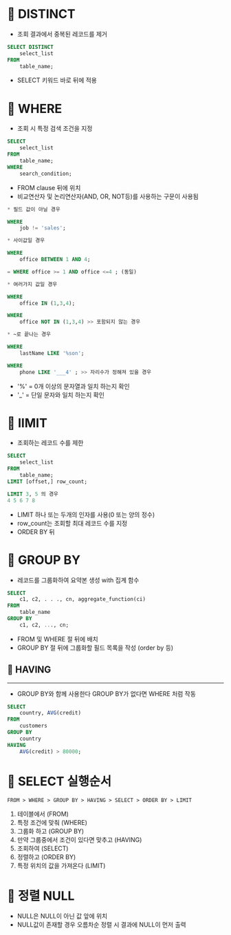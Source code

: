 # 🫧 DISTINCT

- 조회 결과에서 중복된 레코드를 제거

```SQL
SELECT DISTINCT
    select_list
FROM
    table_name;
```

- SELECT 키워드 바로 뒤에 적용

# 🫧 WHERE

- 조회 시 특정 검색 조건을 지정

```SQL
SELECT
    select_list
FROM
    table_name;
WHERE
    search_condition;
```

- FROM clause 뒤에 위치
- 비교연산자 및 논리연산자(AND, OR, NOT등)를 사용하는 구문이 사용됨

```SQL
* 필드 값이 아닐 경우

WHERE
    job != 'sales';

* 사이값일 경우

WHERE
    office BETWEEN 1 AND 4;

= WHERE office >= 1 AND office <=4 ; (동일)

* 여러가지 값일 경우

WHERE
    office IN (1,3,4);

WHERE
    office NOT IN (1,3,4) >> 포함되지 않는 경우

* ~로 끝나는 경우

WHERE
    lastName LIKE '%son';

WHERE
    phone LIKE '___4' ; >> 자리수가 정해져 있을 경우

```

- '%' = 0개 이상의 문자열과 일치 하는지 확인
- '\_' = 단일 문자와 일치 하는지 확인

# 🫧 lIMIT

- 조회하는 레코드 수를 제한

```SQL
SELECT
    select_list
FROM
    table_name;
LIMIT [offset,] row_count;

LIMIT 3, 5 의 경우
4 5 6 7 8
```

- LIMIT 하나 또는 두개의 인자를 사용(0 또는 양의 정수)
- row_count는 조회할 최대 레코드 수를 지정
- ORDER BY 뒤

# 🫧 GROUP BY

- 레코드를 그룹화하여 요약본 생성 with 집계 함수

```SQL
SELECT
    c1, c2, . . ., cn, aggregate_function(ci)
FROM
    table_name
GROUP BY
    c1, c2, ..., cn;
```

- FROM 및 WHERE 절 뒤에 배치
- GROUP BY 절 뒤에 그룹화할 필드 목록을 작성 (order by 등)

## 🫧 HAVING

---

- GROUP BY와 함께 사용한다 GROUP BY가 없다면 WHERE 처럼 작동

```SQL
SELECT
    country, AVG(credit)
FROM
    customers
GROUP BY
    country
HAVING
    AVG(credit) > 80000;
```

# 🫧 SELECT 실행순서

    FROM > WHERE > GROUP BY > HAVING > SELECT > ORDER BY > LIMIT

1. 테이블에서 (FROM)
2. 특정 조건에 맞춰 (WHERE)
3. 그룹화 하고 (GROUP BY)
4. 만약 그룹중에서 조건이 있다면 맞추고 (HAVING)
5. 조회하여 (SELECT)
6. 정렬하고 (ORDER BY)
7. 특정 위치의 값을 가져온다 (LIMIT)

# 🫧 정렬 NULL

- NULL은 NULL이 아닌 값 앞에 위치
- NULL값이 존재할 경우 오름차순 정렬 시 결과에 NULL이 먼저 출력
